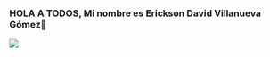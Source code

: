 ### HOLA A TODOS, Mi nombre es Erickson David Villanueva Gómez👋


<img src = "https://img.freepik.com/vector-premium/fondo-banner-seguridad-informatica-horizontal-estilo-plano_96318-5752.jpg?w=996">
